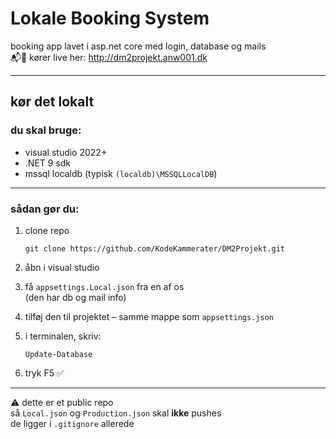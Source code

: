 # Lokale Booking System

booking app lavet i asp.net core med login, database og mails  
📬📅 kører live her: http://dm2projekt.anw001.dk

---

## kør det lokalt

### du skal bruge:
- visual studio 2022+
- .NET 9 sdk
- mssql localdb (typisk `(localdb)\MSSQLLocalDB`)

---

### sådan gør du:

1. clone repo  
   ```
   git clone https://github.com/KodeKammerater/DM2Projekt.git
   ```

2. åbn i visual studio

3. få `appsettings.Local.json` fra en af os  
   (den har db og mail info)

4. tilføj den til projektet – samme mappe som `appsettings.json`

5. i terminalen, skriv:  
   ```
   Update-Database
   ```

6. tryk F5 ✅

---

⚠️ dette er et public repo  
så `Local.json` og `Production.json` skal **ikke** pushes  
de ligger i `.gitignore` allerede
